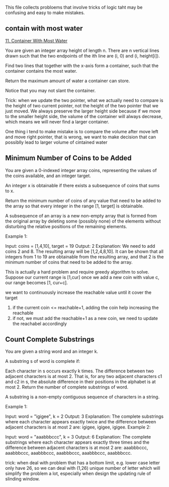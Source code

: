 This file collects probloems that involve tricks of logic taht may be confusing and easy to make mistakes.

## contain with most water
[11. Container With Most Water](https://leetcode.com/problems/container-with-most-water/)

You are given an integer array height of length n. There are n vertical lines drawn such that the two endpoints of the ith line are (i, 0) and (i, height[i]).

Find two lines that together with the x-axis form a container, such that the container contains the most water.

Return the maximum amount of water a container can store.

Notice that you may not slant the container.

Trick:
when we update the two pointer, what we actually need to compare is the height of two current pointer, not the height of the two pointer that we just moved. We always preserve the larger height side because if we move to the smaller height side, the valume of the container will always decrease, which means we will never find a larger container.

One thing i tend to make mistake is to compare the volume after move left and move right pointer, that is wrong, we want to make decision that can possiblly lead to larger volume of cintained water

## Minimum Number of Coins to be Added
You are given a 0-indexed integer array coins, representing the values of the coins available, and an integer target.

An integer x is obtainable if there exists a subsequence of coins that sums to x.

Return the minimum number of coins of any value that need to be added to the array so that every integer in the range [1, target] is obtainable.

A subsequence of an array is a new non-empty array that is formed from the original array by deleting some (possibly none) of the elements without disturbing the relative positions of the remaining elements.

 

Example 1:

Input: coins = [1,4,10], target = 19
Output: 2
Explanation: We need to add coins 2 and 8. The resulting array will be [1,2,4,8,10].
It can be shown that all integers from 1 to 19 are obtainable from the resulting array, and that 2 is the minimum number of coins that need to be added to the array. 

This is actually a hard problem and require greedy algorithm to solve. Suppose our current range is [1,cur] once we add a new coin with value c, our range becomes [1, cur+c].

we want to continuously increase the reachable value until it cover the target
1) if the current coin <= reachable+1, adding the coin help increasing the reachable
2) if not, we must add the reachable+1 as a new coin, we need to update the reachabel accordingly


## Count Complete Substrings
You are given a string word and an integer k.

A substring s of word is complete if:

Each character in s occurs exactly k times.
The difference between two adjacent characters is at most 2. That is, for any two adjacent characters c1 and c2 in s, the absolute difference in their positions in the alphabet is at most 2.
Return the number of complete substrings of word.

A substring is a non-empty contiguous sequence of characters in a string.

 

Example 1:

Input: word = "igigee", k = 2
Output: 3
Explanation: The complete substrings where each character appears exactly twice and the difference between adjacent characters is at most 2 are: igigee, igigee, igigee.
Example 2:

Input: word = "aaabbbccc", k = 3
Output: 6
Explanation: The complete substrings where each character appears exactly three times and the difference between adjacent characters is at most 2 are: aaabbbccc, aaabbbccc, aaabbbccc, aaabbbccc, aaabbbccc, aaabbbccc.

trick: when deal with problem that has a bottom limit, e.g. lower case letter only have 26, so we can deal with (1,26) unique number of letter which will simplify the problem a lot, especially when design the updating rule of slinding window.


